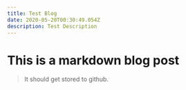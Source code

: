```yaml
---
title: Test Blog
date: 2020-05-20T00:30:49.054Z
description: Test Description
---
```

# This is a markdown blog post

> It should get stored to github.